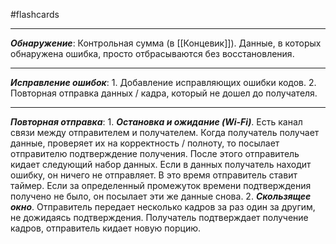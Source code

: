 #flashcards 
***
***Обнаружение***: 
	Контрольная сумма (в [[Концевик]]). Данные, в которых обнаружена ошибка, просто отбрасываются без восстановления.
***
***Исправление ошибок***: 
	1. Добавление исправляющих ошибки кодов.
	2. Повторная отправка данных / кадра, который не дошел до получателя.
***
***Повторная отправка***:
	1. ***Остановка и ожидание (Wi-Fi)***.
		Есть канал связи между отправителем и получателем. Когда получатель получает данные, проверяет их на корректность / полноту, то посылает отправителю подтверждение получения. После этого отправитель кидает следующий набор данных. Если в данных получатель находит ошибку, он ничего не отправляет. В это время отправитель ставит таймер. Если за определенный промежуток времени подтверждения получено не было, он посылает эти же данные снова.
	2. ***Скользящее окно***.
		Отправитель передает несколько кадров за раз один за другим, не дожидаясь подтверждения. Получатель подтверждает получение кадров, отправитель кидает новую порцию. 